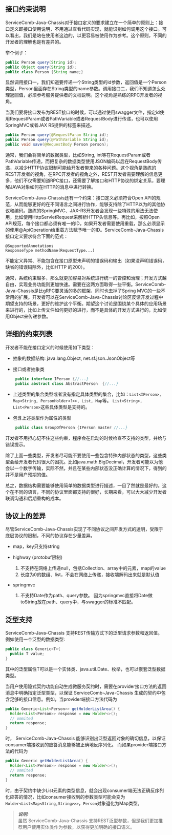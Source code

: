 ## 接口约束说明

ServiceComb-Java-Chassis对于接口定义的要求建立在一个简单的原则上：接口定义即接口使用说明，不用通过查看代码实现，就能识别如何调用这个接口。可以看出，我们是站在使用者这边的，以更容易被使用作为参考。这个原则，不同的开发者的理解也是有差异的。

举个例子：

```java
public Person query(String id);
public Object query(String id);
public class Person {String name;}
```

显然调用接口一，我们知道要传递一个String类型的id参数，返回值是一个Person类型，Person里面存在String类型的name参数。调用接口二，我们不知道怎么处理返回值，必须参考服务提供者的文档说明。这个视角是熟练的RPC开发者的视角。

当我们要将接口发布为REST接口的时候，可以通过使用swagger文件，指定id使用RequestParam或者PathVariable或者RequestBody进行传递，也可以使用SpringMVC或者JAX RS提供的标签来描述。

```java
public Person query(@RequestParam String id);
public Person query(@PathVariable String id);
public void save(@RequestBody Person person);
```

通常，我们会将简单的数据类型，比如String, int等在RequestParam或者PathVariable传递，而把复杂的数据类型使用JSON编码以后在RequestBody传递，以减少HTTP协议限制可能给开发者带来的各种问题。这个视角是熟练的REST开发者的视角，在RPC开发者的视角之外，REST开发者需要理解的信息更多，他们不仅需要知道RPC接口，还需要了解接口和HTTP协议的绑定关系，要理解JAVA对象如何在HTTP的消息中进行转换。

ServiceComb-Java-Chassis还有一个约束：接口定义必须符合Open API的规范，从而能够更好的在不同语言之间进行协作，能够支持除了HTTP以为的其他协议和编码。熟练的SpringMVC、JAX-RS开发者会发现一些特殊的用法无法使用，比如使用HttpServletRequest来解析HTTP头信息等。再比如，按照Open API规范，每个接口都必须有唯一的ID，如果开发者需要使用重载，那么必须显示的使用@ApiOperation给重载方法赋予唯一的ID。ServiceComb-Java-Chassis接口定义要求符合下面的范式：

```
@SupportedAnnotations
ResponseType methodName(RequestType...)
```

不能定义异常、不能包含在接口原型未声明的错误码和输出（如果没声明错误码，缺省的错误码除外，比如HTTP 的200）。

通常，系统约束越多，那么就更加容易对系统进行统一的管控和治理；开发方式越自由，实现业务功能则更加快速。需要在这两方面取得一些平衡。ServiceComb-Java-Chassis是比gRPC要灵活的多的框架，同时也去掉了Spring MVC的一些不常用的扩展。开发者可以在ServiceComb-Java-Chassis讨论区反馈开发过程中期望支持的场景，更好的维护这个平衡。期望这个讨论是围绕某个具体的应用场景来进行的，比如上传文件如何更好的进行，而不是具体的开发方式进行的，比如使用Object来传递参数。

## 详细的约束列表

开发者不能在接口定义的时候使用如下类型：

* 抽象的数据结构: java.lang.Object, net.sf.json.JsonObject等
* 接口或者抽象类
  ```java
   public interface IPerson {//...}
   public abstract class AbstractPerson  {//...}
  ```

* 上述类型的集合类型或者没有指定具体类型的集合，比如：`List<IPerson>, Map<String, PersonHolder<?>>, List, Map`等。 `List<String>, List<Person>`这些具体类型是支持的。

* 包含上述类型作为属性的类型

  ```java
   public class GroupOfPerson {IPerson master //...}
  ```

开发者不用担心记不住这些约束，程序会在启动的时候检查不支持的类型，并给与错误提示。

除了上面一些类型，开发者尽可能不要使用一些包含特殊内部状态的类型，这些类型会给开发者代码很大的困扰。比如java.math.BigDecimal，开发者可能以为他会以一个数字传输，实际不然，并且在某些内部状态没正确计算的情况下，得到的并不是用户预期的值。

总之，数据结构需要能够使用简单的数据类型进行描述，一目了然就是最好的。这个在不同的语言，不同的协议里面都支持的很好，长期来看，可以大大减少开发者联调沟通和后期重构的成本。

## 协议上的差异

尽管ServiceComb-Java-Chassis实现了不同协议之间开发方式的透明，受限于底层协议的限制，不同的协议存在少量差异。

* map，key只支持string

* highway \(protobuf限制\)  
  1. 不支持在网络上传递null，包括Collection、array中的元素，map的value  
  2. 长度为0的数组、list，不会在网络上传递，接收端解码出来就是默认值

* springmvc  
  1. 不支持Date作为path、query参数。 因为springmvc直接将Date做toString放在path、query中，与swagger的标准不匹配。

## 泛型支持

ServiceComb-Java-Chassis 支持REST传输方式下的泛型请求参数和返回值。例如使用一个泛型的数据类型:
```java
public class Generic<T>{
  public T value;
}
```
其中的泛型属性T可以是一个实体类、java.util.Date、枚举，也可以嵌套泛型数据类型。

当用户使用隐式契约功能自动生成微服务契约时，需要在provider接口方法的返回消息中明确指定泛型类型，以保证 ServiceComb-Java-Chassis 生成的契约中包含足够的接口信息。例如，当provider端接口方法代码为
```java
public Generic<List<Person>> getHolderListArea() {
  Holder<List<Person>> response = new Holder<>();
  // ommited
  return response;
}
```
时， ServiceComb-Java-Chassis 能够识别出泛型返回对象的确切信息，以保证consumer端接收到的应答消息能够被正确地反序列化。
而如果provider端接口方法的代码为
```java
public Generic getHolderListArea() {
  Holder<List<Person>> response = new Holder<>();
  // ommited
  return response;
}
```
时，由于契约中缺少List元素的类型信息，就会出现consumer端无法正确反序列化应答的情况，比如consumer接收到的参数类型可能会变为`Holder<List<Map<String,String>>>`，`Person`对象退化为Map类型。

> ***说明:***   
> 虽然 ServiceComb-Java-Chassis 支持REST泛型参数，但是我们更加推荐用户使用实体类作为参数，以获得更加明确的接口语义。
